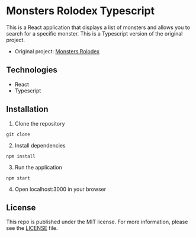 # Monsters Rolodex Typescript
This is a React application that displays a list of monsters and allows you to search for a specific monster. This is a Typescript version of the original project.

- Original project: [Monsters Rolodex](https://github.com/efxlve/monsters-rolodex)

## Technologies
- React
- Typescript

## Installation
1. Clone the repository
```
git clone
```
2. Install dependencies
```
npm install
```
3. Run the application
```
npm start
```
4. Open localhost:3000 in your browser

## License
This repo is published under the MIT license. For more information, please see the [LICENSE](https://github.com/efxlve/monsters-rolodex-typescript/blob/main/LICENSE) file.

